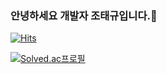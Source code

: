 ### 안녕하세요 개발자 조태규입니다.👋
[![Hits](https://hits.seeyoufarm.com/api/count/incr/badge.svg?url=https%3A%2F%2Fgithub.com%2FSilvianC)](https://hits.seeyoufarm.com)


[![Solved.ac프로필](http://mazassumnida.wtf/api/v2/generate_badge?boj=hey0331)](https://solved.ac/hey0331)
